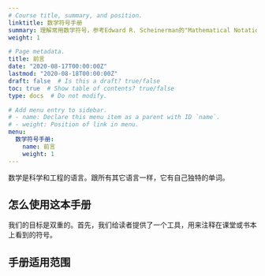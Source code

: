 ```yaml
---
# Course title, summary, and position.
linktitle: 数学符号手册
summary: 理解常用数学符号，参考Edward R. Scheinerman的"Mathematical Notation"。
weight: 1

# Page metadata.
title: 前言
date: "2020-08-17T00:00:00Z"
lastmod: "2020-08-18T00:00:00Z"
draft: false  # Is this a draft? true/false
toc: true  # Show table of contents? true/false
type: docs  # Do not modify.

# Add menu entry to sidebar.
# - name: Declare this menu item as a parent with ID `name`.
# - weight: Position of link in menu.
menu:
  数学符号手册:
    name: 前言
    weight: 1
---
```






数学是科学和工程的语言。跟所有其它语言一样，它有自己独特的单词。

## 怎么使用这本手册

我们的目标是双重的。首先，我们给读者提供了一个工具，用来注释在课堂或书本上看到的符号。

## 手册适用范围



